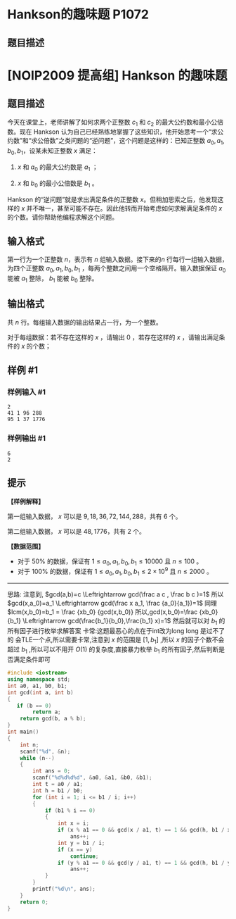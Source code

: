 # Hankson的趣味题 P1072

## 题目描述

# [NOIP2009 提高组] Hankson 的趣味题

## 题目描述


今天在课堂上，老师讲解了如何求两个正整数 $c_1$ 和 $c_2$ 的最大公约数和最小公倍数。现在 Hankson 认为自己已经熟练地掌握了这些知识，他开始思考一个“求公约数”和“求公倍数”之类问题的“逆问题”，这个问题是这样的：已知正整数 $a_0,a_1,b_0,b_1$，设某未知正整数 $x$ 满足：

1. $x$ 和 $a_0$ 的最大公约数是 $a_1$ ；

2. $x$ 和 $b_0$ 的最小公倍数是 $b_1$ 。

Hankson 的“逆问题”就是求出满足条件的正整数 $x$。但稍加思索之后，他发现这样的 $x$ 并不唯一，甚至可能不存在。因此他转而开始考虑如何求解满足条件的 $x$ 的个数。请你帮助他编程求解这个问题。

## 输入格式

第一行为一个正整数 $n$，表示有 $n$ 组输入数据。接下来的$n$ 行每行一组输入数据，为四个正整数 $a_0,a_1,b_0,b_1$ ，每两个整数之间用一个空格隔开。输入数据保证 $a_0$ 能被 $a_1$ 整除， $b_1$ 能被 $b_0$ 整除。

## 输出格式

共 $n$ 行。每组输入数据的输出结果占一行，为一个整数。

对于每组数据：若不存在这样的  $x$ ，请输出 $0$ ，若存在这样的 $x$ ，请输出满足条件的 $x$ 的个数；

## 样例 #1

### 样例输入 #1

```
2 
41 1 96 288 
95 1 37 1776
```

### 样例输出 #1

```
6 
2
```

## 提示

**【样例解释】**

第一组输入数据， $x$ 可以是 $9,18,36,72,144,288$，共有 $6$ 个。

第二组输入数据， $x$ 可以是 $48,1776$，共有 $2$ 个。

**【数据范围】**

- 对于 $50\%$ 的数据，保证有 $1\leq a_0,a_1,b_0,b_1 \leq 10000$ 且 $n \leq 100$ 。
- 对于 $100\%$ 的数据，保证有 $1 \leq a_0,a_1,b_0,b_1 \leq 2 \times 10^9$ 且 $n≤2000$ 。

---

思路:
注意到, $gcd(a,b)=c \Leftrightarrow gcd(\frac a c , \frac b c )=1$
所以 $gcd(x,a_0)=a_1 \Leftrightarrow gcd(\frac x a_1, \frac {a_0}{a_1})=1$
同理 $lcm(x,b_0)=b_1 = \frac {xb_0} {gcd(x,b_0)}  所以,gcd(x,b_0)=\frac {xb_0}{b_1} \Leftrightarrow gcd(\frac{b_1}{b_0},\frac{b_1} x)=1$
然后就可以对 $b_1$ 的所有因子进行枚举求解答案
卡常:这题最恶心的点在于int改为long long 是过不了的 会TLE一个点,所以需要卡常,注意到 $x$ 的范围是 $[1,b_1]$ ,所以 $x$ 的因子个数不会超过 $b_1$ ,所以可以不用开 $O(1)$ 的复杂度,直接暴力枚举 $b_1$ 的所有因子,然后判断是否满足条件即可

```cpp
#include <iostream>
using namespace std;
int a0, a1, b0, b1;
int gcd(int a, int b)
{
   if (b == 0)
        return a;
    return gcd(b, a % b);
}
int main()
{
    int n;
    scanf("%d", &n);
    while (n--)
    {
        int ans = 0;
        scanf("%d%d%d%d", &a0, &a1, &b0, &b1);
        int t = a0 / a1;
        int h = b1 / b0;
        for (int i = 1; i <= b1 / i; i++)
        {
            if (b1 % i == 0)
            {
                int x = i;
                if (x % a1 == 0 && gcd(x / a1, t) == 1 && gcd(h, b1 / x) == 1)
                    ans++;
                int y = b1 / i;
                if (x == y)
                    continue;
                if (y % a1 == 0 && gcd(y / a1, t) == 1 && gcd(h, b1 / y) == 1)
                    ans++;
            }
        }
        printf("%d\n", ans);
    }
    return 0;
}
```
